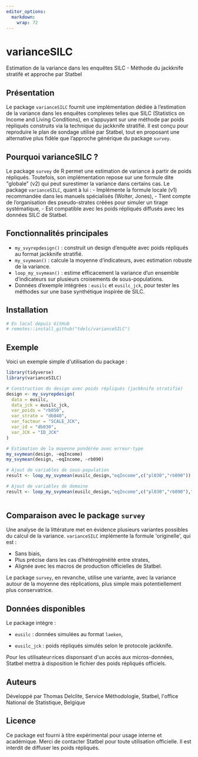 ```yaml
---
editor_options: 
  markdown: 
    wrap: 72
---
```


# varianceSILC

<!-- badges: start -->

<!-- badges: end -->

Estimation de la variance dans les enquêtes SILC - Méthode du jackknife
stratifé et approche par Statbel

## Présentation

Le package `varianceSILC` fournit une implémentation dédiée à
l’estimation de la variance dans les enquêtes complexes telles que SILC
(Statistics on Income and Living Conditions), en s’appuyant sur une
méthode par poids répliqués construits via la technique du jackknife
stratifié. Il est conçu pour reproduire le plan de sondage utilisé par
Statbel, tout en proposant une alternative plus fidèle que l’approche
générique du package `survey`.

## Pourquoi varianceSILC ?

Le package `survey` de R permet une estimation de variance à partir de
poids répliqués. Toutefois, son implémentation repose sur une formule
dite "globale" (v2) qui peut surestimer la variance dans certains cas.
Le package `varianceSILC`, quant à lui : - Implémente la formule locale
(v1) recommandée dans les manuels spécialisés (Wolter, Jones), - Tient
compte de l’organisation des pseudo-strates créées pour simuler un
tirage systématique, - Est compatible avec les poids répliqués diffusés
avec les données SILC de Statbel.

## Fonctionnalités principales

-   `my_svyrepdesign()` : construit un design d’enquête avec poids
    répliqués au format jackknife stratifié.
-   `my_svymean()` : calcule la moyenne d’indicateurs, avec estimation
    robuste de la variance.
-   `loop_my_svymean()` : estime efficacement la variance d’un ensemble
    d’indicateurs sur plusieurs croisements de sous-populations.
-   Données d’exemple intégrées : `eusilc` et `eusilc_jck`, pour tester
    les méthodes sur une base synthétique inspirée de SILC.

## Installation

``` r
# En local depuis GitHub
# remotes::install_github("tdelc/varianceSILC")
```

## Exemple

Voici un exemple simple d'utilisation du package :

``` r
library(tidyverse)
library(varianceSILC)

# Construction du design avec poids répliqués (jackknife stratifié)
design <- my_svyrepdesign(
  data = eusilc,
  data_jck = eusilc_jck,
  var_poids = "rb050",
  var_strate = "db040",
  var_facteur = "SCALE_JCK",
  var_id = "db030",
  var_JCK = "ID_JCK"
)

# Estimation de la moyenne pondérée avec erreur-type
my_svymean(design, ~eqIncome)
my_svymean(design, ~eqIncome, ~rb090)

# Ajout de variables de sous-population
result <- loop_my_svymean(eusilc_design,"eqIncome",c("pl030","rb090"))

# Ajout de variables de domaine
result <- loop_my_svymean(eusilc_design,"eqIncome",c("pl030","rb090"),"hsize")
                            
```

## Comparaison avec le package `survey`

Une analyse de la littérature met en évidence plusieurs variantes
possibles du calcul de la variance. `varianceSILC` implémente la formule
'originelle', qui est :

-   Sans biais,
-   Plus précise dans les cas d’hétérogénéité entre strates,
-   Alignée avec les macros de production officielles de Statbel.

Le package `survey`, en revanche, utilise une variante, avec la variance
autour de la moyenne des réplications, plus simple mais potentiellement
plus conservatrice.

## Données disponibles

Le package intègre :

-   `eusilc` : données simulées au format `laeken`,

-   `eusilc_jck` : poids répliqués simulés selon le protocole jackknife.

Pour les utilisateur·rices disponsant d'un accès aux micros-données,
Statbel mettra à disposition le fichier des poids répliqués officiels.

## Auteurs

Développé par Thomas Delclite, Service Méthodologie, Statbel, l'office
National de Statistique, Belgique

## Licence

Ce package est fourni à titre expérimental pour usage interne et
académique. Merci de contacter Statbel pour toute utilisation
officielle. Il est interdit de diffuser les poids répliqués.
